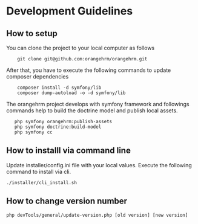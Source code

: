# Development Guidelines 
## How to setup 
You can clone the project to your local computer as follows 
```
    git clone git@github.com:orangehrm/orangehrm.git
```
After that, you have to execute the following commands to update composer dependencies 
```
    composer install -d symfony/lib
    composer dump-autoload -o -d symfony/lib
```
The orangehrm project develops with symfony framework and followings commands help to build the doctrine model and publish local assets. 
```
   php symfony orangehrm:publish-assets
   php symfony doctrine:build-model
   php symfony cc
``` 
## How to installl via command line
Update installer/config.ini file with your local values.
Execute the following command to install via cli.
```
./installer/cli_install.sh
```

## How to change version number 
    php devTools/general/update-version.php [old version] [new version]